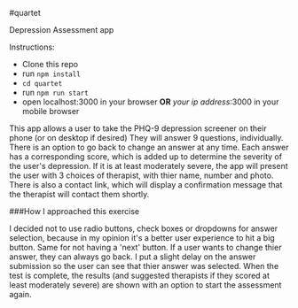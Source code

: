 #quartet

Depression Assessment app

Instructions:
- Clone this repo
- run `npm install`
- `cd quartet`
- run `npm run start` 
- open localhost:3000 in your browser **OR** *your ip address*:3000 in your mobile browser


This app allows a user to take the PHQ-9 depression screener on their phone (or on desktop if desired)
They will answer 9 questions, individually. There is an option to go back to change an answer at any time. 
Each answer has a corresponding score, which is added up to determine the severity of the user's depression. 
If it is at least moderately severe, the app will present the user with 3 choices of therapist, with thier name, number and photo. There is also a contact link, which will display a confirmation message that the therapist will contact them shortly.


###How I approached this exercise

I decided not to use radio buttons, check boxes or dropdowns for answer selection, because in my opinion it's a better user experience to hit a big button.  Same for not having a 'next' button. If a user wants to change thier answer, they can always go back. I put a slight delay on the answer submission so the user can see that thier answer was selected.
When the test is complete, the results (and suggested therapists if they scored at least moderately severe) are shown with an option to start the assessment again.